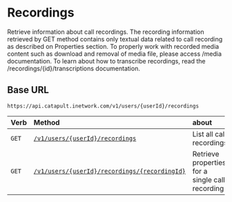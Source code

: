 # Recordings
Retrieve information about call recordings. The recording information retrieved by GET method contains only textual data related to call recording as described on Properties section. To properly work with recorded media content such as download and removal of media file, please access /media documentation. To learn about how to transcribe recordings, read the /recordings/{id}/transcriptions documentation.

## Base URL

`https://api.catapult.inetwork.com/v1/users/{userId}/recordings`

| Verb                         | Method                                                                       | about                                           |
|:-----------------------------|:-----------------------------------------------------------------------------|:------------------------------------------------|
| <code class="get">GET</code> | [`/v1/users/{userId}/recordings`](getRecordings.md)                          | List all call recordings                        |
| <code class="get">GET</code> | [`/v1/users/{userId}/recordings/{recordingId}`](getRecordingsRecordingId.md) | Retrieve properties for a single call recording |
